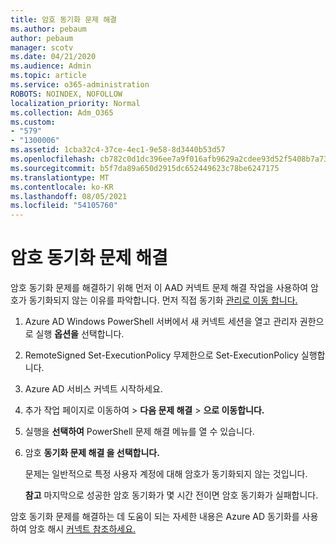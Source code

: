 ```yaml
---
title: 암호 동기화 문제 해결
ms.author: pebaum
author: pebaum
manager: scotv
ms.date: 04/21/2020
ms.audience: Admin
ms.topic: article
ms.service: o365-administration
ROBOTS: NOINDEX, NOFOLLOW
localization_priority: Normal
ms.collection: Adm_O365
ms.custom:
- "579"
- "1300006"
ms.assetid: 1cba32c4-37ce-4ec1-9e58-8d3440b53d57
ms.openlocfilehash: cb782c0d1dc396ee7a9f016afb9629a2cdee93d52f5408b7a73e576e783ebc0a
ms.sourcegitcommit: b5f7da89a650d2915dc652449623c78be6247175
ms.translationtype: MT
ms.contentlocale: ko-KR
ms.lasthandoff: 08/05/2021
ms.locfileid: "54105760"
---
```

# <a name="troubleshoot-password-synchronization"></a>암호 동기화 문제 해결

암호 동기화 문제를 해결하기 위해 먼저 이 AAD 커넥트 문제 해결 작업을 사용하여 암호가 동기화되지 않는 이유를 파악합니다. 먼저 직접 동기화 [관리로 이동 합니다.](https://admin.microsoft.com/AdminPortal/Home#/dirsyncmanagement)  

1. Azure AD Windows PowerShell 서버에서 새 커넥트 세션을 열고 관리자 권한으로 실행 **옵션을** 선택합니다.

2. RemoteSigned Set-ExecutionPolicy 무제한으로 Set-ExecutionPolicy 실행합니다.

3. Azure AD 서비스 커넥트 시작하세요.

4. 추가 작업 페이지로 이동하여 > **다음 문제 해결**  >  **으로 이동합니다.**

5. 실행을 **선택하여** PowerShell 문제 해결 메뉴를 열 수 있습니다.

6. 암호 **동기화 문제 해결 을 선택합니다.**

    문제는 일반적으로 특정 사용자 계정에 대해 암호가 동기화되지 않는 것입니다.

    **참고** 마지막으로 성공한 암호 동기화가 몇 시간 전이면 암호 동기화가 실패합니다.

암호 동기화 문제를 해결하는 데 도움이 되는 자세한 내용은 Azure AD 동기화를 사용하여 암호 해시 [커넥트 참조하세요.](https://docs.microsoft.com/azure/active-directory/hybrid/tshoot-connect-password-hash-synchronization)